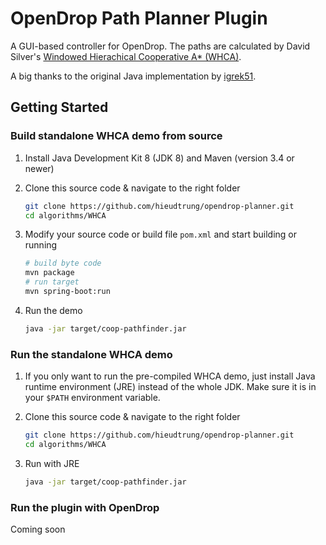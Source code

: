 # OpenDrop Path Planner Plugin

A GUI-based controller for OpenDrop. The paths are calculated by David Silver's [Windowed Hierachical Cooperative A* (WHCA)](https://www.davidsilver.uk/wp-content/uploads/2020/03/coop-path-AIIDE.pdf).

A big thanks to the original Java implementation by [igrek51](https://github.com/igrek51/coop-pathfinder/tree/master).

## Getting Started

### Build standalone WHCA demo from source

1. Install Java Development Kit 8 (JDK 8) and Maven (version 3.4 or newer)

2. Clone this source code & navigate to the right folder

    ```bash
    git clone https://github.com/hieudtrung/opendrop-planner.git
    cd algorithms/WHCA
    ```

3. Modify your source code or build file `pom.xml` and start building or running

    ```bash
    # build byte code
    mvn package
    # run target
    mvn spring-boot:run
    ```

4. Run the demo

    ```bash
    java -jar target/coop-pathfinder.jar
    ```

### Run the standalone WHCA demo

1. If you only want to run the pre-compiled WHCA demo, just install Java runtime environment (JRE) instead of the whole JDK. Make sure it is in your `$PATH` environment variable.

2. Clone this source code & navigate to the right folder

    ```bash
    git clone https://github.com/hieudtrung/opendrop-planner.git
    cd algorithms/WHCA
    ```

3. Run with JRE

    ```bash
    java -jar target/coop-pathfinder.jar
    ```

### Run the plugin with OpenDrop

<todo> Coming soon </todo>
